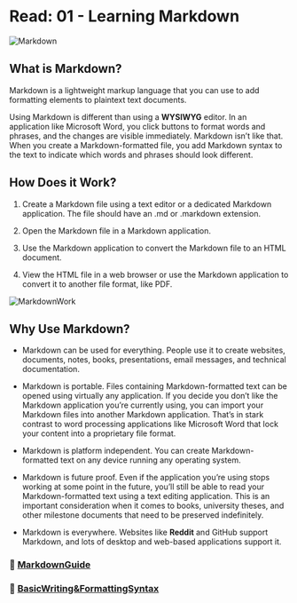 # Read: 01 - Learning Markdown

![Markdown](https://d33wubrfki0l68.cloudfront.net/f1f475a6fda1c2c4be4cac04033db5c3293032b4/513a4/assets/images/markdown-mark-white.svg)

## What is Markdown?

Markdown is a lightweight markup language that you can use to add formatting elements to plaintext text documents.

Using Markdown is different than using a **WYSIWYG** editor. In an application like Microsoft Word, you click buttons to format words and phrases, and the changes are visible immediately. Markdown isn’t like that. When you create a Markdown-formatted file, you add Markdown syntax to the text to indicate which words and phrases should look different.

## How Does it Work?

1. Create a Markdown file using a text editor or a dedicated Markdown application. The file should have an .md or .markdown extension.

2. Open the Markdown file in a Markdown application.

3. Use the Markdown application to convert the Markdown file to an HTML document.

4. View the HTML file in a web browser or use the Markdown application to convert it to another file format, like PDF.

![MarkdownWork](https://mdg.imgix.net/assets/images/markdown-flowchart.png?auto=format&fit=clip&q=40&w=1080)

## Why Use Markdown?

- Markdown can be used for everything. People use it to create websites, documents, notes, books, presentations, email messages, and technical documentation.

- Markdown is portable. Files containing Markdown-formatted text can be opened using virtually any application. If you decide you don’t like the Markdown application you’re currently using, you can import your Markdown files into another Markdown application. That’s in stark contrast to word processing applications like Microsoft Word that lock your content into a proprietary file format.

- Markdown is platform independent. You can create Markdown-formatted text on any device running any operating system.

- Markdown is future proof. Even if the application you’re using stops working at some point in the future, you’ll still be able to read your Markdown-formatted text using a text editing application. This is an important consideration when it comes to books, university theses, and other milestone documents that need to be preserved indefinitely.

- Markdown is everywhere. Websites like **Reddit** and GitHub support Markdown, and lots of desktop and web-based applications support it.

### 📓 **[MarkdownGuide](https://www.markdownguide.org/basic-syntax/)**

### 📓 **[BasicWriting&FormattingSyntax](https://docs.github.com/en/github/writing-on-github/getting-started-with-writing-and-formatting-on-github/basic-writing-and-formatting-syntax)**
